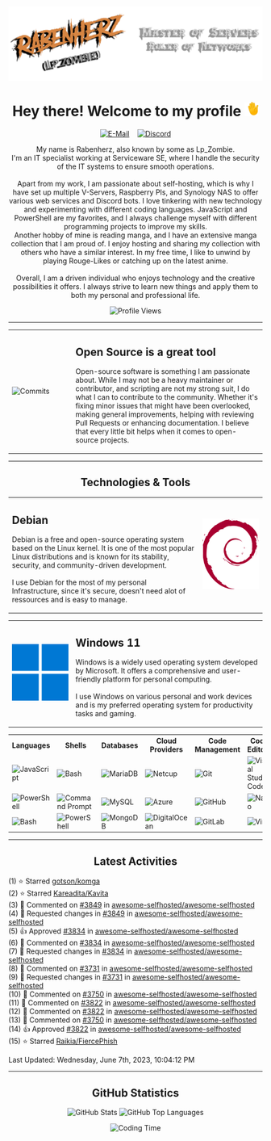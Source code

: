 <img src="./assets/HeaderTransparent.png" alt="Waving Hand">
<br>
<h1 align="center">Hey there! Welcome to my profile <img src="./assets/waving.gif" alt="Waving Hand" width="28" height="28"></h1>

<p align="center">
    <a href="mailto:rabenherz@theravenhub.com" target="_blank"><img alt="E-Mail" src="https://img.shields.io/badge/Mail-informational?style=for-the-badge&logo=gmail&logoColor=white&color=EA4335"></a>
    ‎ ‎ ‎
    <a href="https://discord.gg/ySk5eYrrjG" target="_blank"><img alt="Discord" src="https://img.shields.io/badge/Discord-informational?style=for-the-badge&logo=discord&logoColor=white&color=7289da"></a>
</p>
<p align="center">
    My name is Rabenherz, also known by some as Lp_Zombie.<br>I'm an IT specialist working at Serviceware SE, where I handle the security of the IT systems to ensure smooth operations.
    <br><br>
    Apart from my work, I am passionate about self-hosting, which is why I have set up multiple V-Servers, Raspberry PIs, and Synology NAS to offer various web services and Discord bots. I love tinkering with new technology and experimenting with different coding languages. JavaScript and PowerShell are my favorites, and I always challenge myself with different programming projects to improve my skills.
    <br>
    Another hobby of mine is reading manga, and I have an extensive manga collection that I am proud of. I enjoy hosting and sharing my collection with others who have a similar interest. In my free time, I like to unwind by playing Rouge-Likes or catching up on the latest anime.
    <br><br>
    Overall, I am a driven individual who enjoys technology and the creative possibilities it offers. I always strive to learn new things and apply them to both my personal and professional life.
</p>
<p align="center">
    <img alt="Profile Views" src="https://utility.theravenhub.com/scripts/github-pf-counter/">
</p>
<hr>

<table style="width: 100%; border: 0px; table-layout:fixed;">
<tr>
<td border="0px" width="25%"><img src="https://github-profile-trophy.vercel.app/?username=rabenherz112&no-bg=true&no-frame=true&theme=discord&title=Commits&column=-1" alt="Commits" style="width: 100%"></td>
<td border="0px" width="75%"><h2>Open Source is a great tool</h2>
    <p>Open-source software is something I am passionate about. While I may not be a heavy maintainer or contributor, and scripting are not my strong suit, I do what I can to contribute to the community. Whether it's fixing minor issues that might have been overlooked, making general improvements, helping with reviewing Pull Requests or enhancing documentation. I believe that every little bit helps when it comes to open-source projects.</p></td>
</tr>
</table>

<hr>
<h2 align="center"> Technologies & Tools </h2>
<table style="width: 100%; border: 0px; table-layout:fixed;">
<tr>
<td border="0px" width="75%">
<h2>Debian</h2>
    <p>Debian is a free and open-source operating system based on the Linux kernel. It is one of the most popular Linux distributions and is known for its stability, security, and community-driven development.<br><br>I use Debian for the most of my personal Infrastructure, since it's secure, doesn't need alot of ressources and is easy to manage.</p></td>
<td border="0px" width="25%"><img src="./assets/debian-logo.svg" alt="Debian" style="width: 125px"></td>
</tr>
</table>
<table style="width: 100%; border: 0px; table-layout:fixed;">
<tr>
<td border="0px" width="25%"><img src="./assets/windows-logo.svg" alt="Windows" style="width: 125px"></td>
<td border="0px" width="75%"><h2>Windows 11</h2>
    <p>Windows is a widely used operating system developed by Microsoft. It offers a comprehensive and user-friendly platform for personal computing.<br><br>I use Windows on various personal and work devices and is my preferred operating system for productivity tasks and gaming.</p></td>
</tr>
</table>
<table style="border: 0px;">
<tr>
<th>Languages</th>
<th>Shells</th>
<th>Databases</th>
<th>Cloud Providers</th>
<th>Code Management</th>
<th>Code Editors</th>
<th>Other</th>
</tr>
<tr>
<td><img alt="JavaScript" src="https://img.shields.io/badge/JavaScript-informational?style=flat&logo=javascript&logoColor=white&color=F7DF1E"></td>
<td><img alt="Bash" src="https://img.shields.io/badge/Bash-informational?style=flat&logo=gnu-bash&logoColor=white&color=4EAA25"></td>
<td><img alt="MariaDB" src="https://img.shields.io/badge/MariaDB-informational?style=flat&logo=mariadb&logoColor=white&color=003545"></td>
<td><img alt="Netcup" src="https://img.shields.io/badge/Netcup-informational?style=flat&logo=netcup&logoColor=white&color=00A0D1"></td>
<td><img alt="Git" src="https://img.shields.io/badge/Git-informational?style=flat&logo=git&logoColor=white&color=F05032"></td>
<td><img alt="Visual Studio Code" src="https://img.shields.io/badge/VS%20Code-informational?style=flat&logo=visual-studio-code&logoColor=white&color=007ACC"></td>
<td><img alt="Docker" src="https://img.shields.io/badge/Docker-informational?style=flat&logo=docker&logoColor=white&color=2496ED"></td>
</tr>
<tr>
<td><img alt="PowerShell" src="https://img.shields.io/badge/PowerShell-informational?style=flat&logo=powershell&logoColor=white&color=5391FE"></td>
<td><img alt="Command Prompt" src="https://img.shields.io/badge/Command%20Prompt-informational?style=flat&logo=windows-terminal&logoColor=white&color=4D4D4D"></td>
<td><img alt="MySQL" src="https://img.shields.io/badge/MySQL-informational?style=flat&logo=mysql&logoColor=white&color=4479A1"></td>
<td><img alt="Azure" src="https://img.shields.io/badge/Azure-informational?style=flat&logo=microsoft-azure&logoColor=white&color=0078D4"></td>
<td><img alt="GitHub" src="https://img.shields.io/badge/GitHub-informational?style=flat&logo=github&logoColor=white&color=181717"></td>
<td><img alt="Nano" src="https://img.shields.io/badge/Nano-informational?style=flat&logo=nano&logoColor=white&color=000000"></td>
<td><img alt="VMware" src="https://img.shields.io/badge/VMware-informational?style=flat&logo=vmware&logoColor=white&color=607078"></td>
</tr>
<tr>
<td><img alt="Bash" src="https://img.shields.io/badge/Bash-informational?style=flat&logo=gnu-bash&logoColor=white&color=4EAA25"></td>
<td><img alt="PowerShell" src="https://img.shields.io/badge/PowerShell-informational?style=flat&logo=powershell&logoColor=white&color=5391FE"></td>
<td><img alt="MongoDB" src="https://img.shields.io/badge/MongoDB-informational?style=flat&logo=mongodb&logoColor=white&color=47A248"></td>
<td><img alt="DigitalOcean" src="https://img.shields.io/badge/DigitalOcean-informational?style=flat&logo=digitalocean&logoColor=white&color=0080FF"></td>
<td><img alt="GitLab" src="https://img.shields.io/badge/GitLab-informational?style=flat&logo=gitlab&logoColor=white&color=FCA121"></td>
<td><img alt="Vim" src="https://img.shields.io/badge/Vim-informational?style=flat&logo=vim&logoColor=white&color=019733"></td>
<td><img alt="Hyper-V" src="https://img.shields.io/badge/Hyper--V-informational?style=flat&logo=windows&logoColor=white&color=0078D6"></td>
</tr>
</table>
<hr>
<h2 align="center">Latest Activities</h2>

<!--RECENT_ACTIVITY:start-->
(1) ⭐ Starred [gotson/komga](https://github.com/gotson/komga)<br>
(2) ⭐ Starred [Kareadita/Kavita](https://github.com/Kareadita/Kavita)<br>
(3) 💬 Commented on [#3849](https://github.com/awesome-selfhosted/awesome-selfhosted/pull/3849#discussion_r1221773138) in [awesome-selfhosted/awesome-selfhosted](https://github.com/awesome-selfhosted/awesome-selfhosted)<br>
(4) 🔎 Requested changes in [#3849](https://github.com/awesome-selfhosted/awesome-selfhosted/pull/3849#pullrequestreview-1467955190) in [awesome-selfhosted/awesome-selfhosted](https://github.com/awesome-selfhosted/awesome-selfhosted)<br>
(5) 👍 Approved [#3834](https://github.com/awesome-selfhosted/awesome-selfhosted/pull/3834#pullrequestreview-1467929119) in [awesome-selfhosted/awesome-selfhosted](https://github.com/awesome-selfhosted/awesome-selfhosted)<br>
(6) 💬 Commented on [#3834](https://github.com/awesome-selfhosted/awesome-selfhosted/pull/3834#discussion_r1221169815) in [awesome-selfhosted/awesome-selfhosted](https://github.com/awesome-selfhosted/awesome-selfhosted)<br>
(7) 🔎 Requested changes in [#3834](https://github.com/awesome-selfhosted/awesome-selfhosted/pull/3834#pullrequestreview-1467019532) in [awesome-selfhosted/awesome-selfhosted](https://github.com/awesome-selfhosted/awesome-selfhosted)<br>
(8) 💬 Commented on [#3731](https://github.com/awesome-selfhosted/awesome-selfhosted/pull/3731#discussion_r1221137087) in [awesome-selfhosted/awesome-selfhosted](https://github.com/awesome-selfhosted/awesome-selfhosted)<br>
(9) 🔎 Requested changes in [#3731](https://github.com/awesome-selfhosted/awesome-selfhosted/pull/3731#pullrequestreview-1466976126) in [awesome-selfhosted/awesome-selfhosted](https://github.com/awesome-selfhosted/awesome-selfhosted)<br>
(10) 💬 Commented on [#3750](https://github.com/awesome-selfhosted/awesome-selfhosted/pull/3750#issuecomment-1579002598) in [awesome-selfhosted/awesome-selfhosted](https://github.com/awesome-selfhosted/awesome-selfhosted)<br>
(11) 💬 Commented on [#3822](https://github.com/awesome-selfhosted/awesome-selfhosted/pull/3822#issuecomment-1578999051) in [awesome-selfhosted/awesome-selfhosted](https://github.com/awesome-selfhosted/awesome-selfhosted)<br>
(12) 💬 Commented on [#3822](https://github.com/awesome-selfhosted/awesome-selfhosted/pull/3822#issuecomment-1578721571) in [awesome-selfhosted/awesome-selfhosted](https://github.com/awesome-selfhosted/awesome-selfhosted)<br>
(13) 💬 Commented on [#3750](https://github.com/awesome-selfhosted/awesome-selfhosted/pull/3750#issuecomment-1578287370) in [awesome-selfhosted/awesome-selfhosted](https://github.com/awesome-selfhosted/awesome-selfhosted)<br>
(14) 👍 Approved [#3822](https://github.com/awesome-selfhosted/awesome-selfhosted/pull/3822#pullrequestreview-1464708575) in [awesome-selfhosted/awesome-selfhosted](https://github.com/awesome-selfhosted/awesome-selfhosted)<br>
(15) ⭐ Starred [Raikia/FiercePhish](https://github.com/Raikia/FiercePhish)<br>
<!--RECENT_ACTIVITY:end-->

<!--RECENT_ACTIVITY:last_update-->
Last Updated: Wednesday, June 7th, 2023, 10:04:12 PM
<!--RECENT_ACTIVITY:last_update_end-->
<hr>
<h2 align="center">GitHub Statistics</h2>
<div align="center">
<p> <img src="https://vercel.theravenhub.com/api?username=Rabenherz112&show_icons=true&theme=github_dark&hide=prs,contribs&count_private=true&include_all_commits=true&show_icons=true&hide_border=true&cache_seconds=60&custom_title=General%20Statistics" alt="GitHub Stats" width="420"/>
<img src="https://vercel.theravenhub.com/api/top-langs/?username=Rabenherz112&layout=compact&theme=github_dark&hide_border=true&cache_seconds=60" alt="GitHub Top Languages" width="305"/></p>
</div>
<p align="center"> <img src="https://vercel.theravenhub.com/api/wakatime?username=Rabenherz112&layout=compact&theme=github_dark&hide_border=true&cache_seconds=60" alt="Coding Time"/></p>
